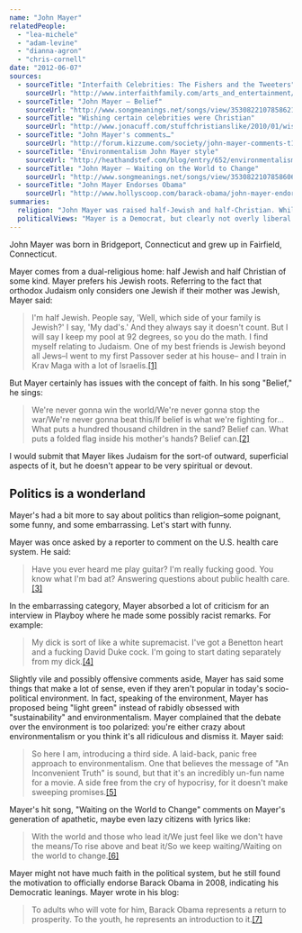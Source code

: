 ```yaml
---
name: "John Mayer"
relatedPeople:
  - "lea-michele"
  - "adam-levine"
  - "dianna-agron"
  - "chris-cornell"
date: "2012-06-07"
sources:
  - sourceTitle: "Interfaith Celebrities: The Fishers and the Tweeters"
    sourceUrl: "http://www.interfaithfamily.com/arts_and_entertainment/popular_culture/Interfaith_CelebritiesThe_Fishers_and_the_Tweeters.shtml"
  - sourceTitle: "John Mayer – Belief"
    sourceUrl: "http://www.songmeanings.net/songs/view/3530822107858621361/"
  - sourceTitle: "Wishing certain celebrities were Christian"
    sourceUrl: "http://www.jonacuff.com/stuffchristianslike/2010/01/wishing-certain-celebrities-were-christian/"
  - sourceTitle: "John Mayer's comments…"
    sourceUrl: "http://forum.kizzume.com/society/john-mayer-comments-t1563.html"
  - sourceTitle: "Environmentalism John Mayer style"
    sourceUrl: "http://heathandstef.com/blog/entry/652/environmentalism-john-mayer-style"
  - sourceTitle: "John Mayer – Waiting on the World to Change"
    sourceUrl: "http://www.songmeanings.net/songs/view/3530822107858606873/"
  - sourceTitle: "John Mayer Endorses Obama"
    sourceUrl: "http://www.hollyscoop.com/barack-obama/john-mayer-endorses-obama.html"
summaries:
  religion: "John Mayer was raised half-Jewish and half-Christian. While he doesn't seem very devout, he favors his Jewish roots."
  politicalViews: "Mayer is a Democrat, but clearly not overly liberal. His comments on the environment, race, and health care point to someone who views politics and society from a detached standpoint."
---
```


John Mayer was born in Bridgeport, Connecticut and grew up in Fairfield, Connecticut.

Mayer comes from a dual-religious home: half Jewish and half Christian of some kind. Mayer prefers his Jewish roots. Referring to the fact that orthodox Judaism only considers one Jewish if their mother was Jewish, Mayer said:

>I'm half Jewish. People say, 'Well, which side of your family is Jewish?' I say, 'My dad's.' And they always say it doesn't count. But I will say I keep my pool at 92 degrees, so you do the math. I find myself relating to Judaism. One of my best friends is Jewish beyond all Jews–I went to my first Passover seder at his house– and I train in Krav Maga with a lot of Israelis.<a class="source-citation" href="#http%3A%2F%2Fwww.interfaithfamily.com%2Farts_and_entertainment%2Fpopular_culture%2FInterfaith_CelebritiesThe_Fishers_and_the_Tweeters.shtml" title="Interfaith Celebrities: The Fishers and the Tweeters">[1]</a>

But Mayer certainly has issues with the concept of faith. In his song "Belief," he sings:

>We're never gonna win the world/We're never gonna stop the war/We're never gonna beat this/If belief is what we're fighting for… What puts a hundred thousand children in the sand? Belief can. What puts a folded flag inside his mother's hands? Belief can.<a class="source-citation" href="#http%3A%2F%2Fwww.songmeanings.net%2Fsongs%2Fview%2F3530822107858621361%2F" title="John Mayer – Belief">[2]</a>

I would submit that Mayer likes Judaism for the sort-of outward, superficial aspects of it, but he doesn't appear to be very spiritual or devout.


## Politics is a wonderland

Mayer's had a bit more to say about politics than religion–some poignant, some funny, and some embarrassing. Let's start with funny.

Mayer was once asked by a reporter to comment on the U.S. health care system. He said:

>Have you ever heard me play guitar? I'm really fucking good. You know what I'm bad at? Answering questions about public health care.<a class="source-citation" href="#http%3A%2F%2Fwww.jonacuff.com%2Fstuffchristianslike%2F2010%2F01%2Fwishing-certain-celebrities-were-christian%2F" title="Wishing certain celebrities were Christian">[3]</a>

In the embarrassing category, Mayer absorbed a lot of criticism for an interview in Playboy where he made some possibly racist remarks. For example:

>My dick is sort of like a white supremacist. I've got a Benetton heart and a fucking David Duke cock. I'm going to start dating separately from my dick.<a class="source-citation" href="#http%3A%2F%2Fforum.kizzume.com%2Fsociety%2Fjohn-mayer-comments-t1563.html" title="John Mayer&apos;s comments…">[4]</a>

Slightly vile and possibly offensive comments aside, Mayer has said some things that make a lot of sense, even if they aren't popular in today's socio-political environment. In fact, speaking of the environment, Mayer has proposed being "light green" instead of rabidly obsessed with "sustainability" and environmentalism. Mayer complained that the debate over the environment is too polarized: you're either crazy about environmentalism or you think it's all ridiculous and dismiss it. Mayer said:

>So here I am, introducing a third side. A laid-back, panic free approach to environmentalism. One that believes the message of "An Inconvenient Truth" is sound, but that it's an incredibly un-fun name for a movie. A side free from the cry of hypocrisy, for it doesn't make sweeping promises.<a class="source-citation" href="#http%3A%2F%2Fheathandstef.com%2Fblog%2Fentry%2F652%2Fenvironmentalism-john-mayer-style" title="Environmentalism John Mayer style">[5]</a>

Mayer's hit song, "Waiting on the World to Change" comments on Mayer's generation of apathetic, maybe even lazy citizens with lyrics like:

>With the world and those who lead it/We just feel like we don't have the means/To rise above and beat it/So we keep waiting/Waiting on the world to change.<a class="source-citation" href="#http%3A%2F%2Fwww.songmeanings.net%2Fsongs%2Fview%2F3530822107858606873%2F" title="John Mayer – Waiting on the World to Change">[6]</a>

Mayer might not have much faith in the political system, but he still found the motivation to officially endorse Barack Obama in 2008, indicating his Democratic leanings. Mayer wrote in his blog:

>To adults who will vote for him, Barack Obama represents a return to prosperity. To the youth, he represents an introduction to it.<a class="source-citation" href="#http%3A%2F%2Fwww.hollyscoop.com%2Fbarack-obama%2Fjohn-mayer-endorses-obama.html" title="John Mayer Endorses Obama">[7]</a>